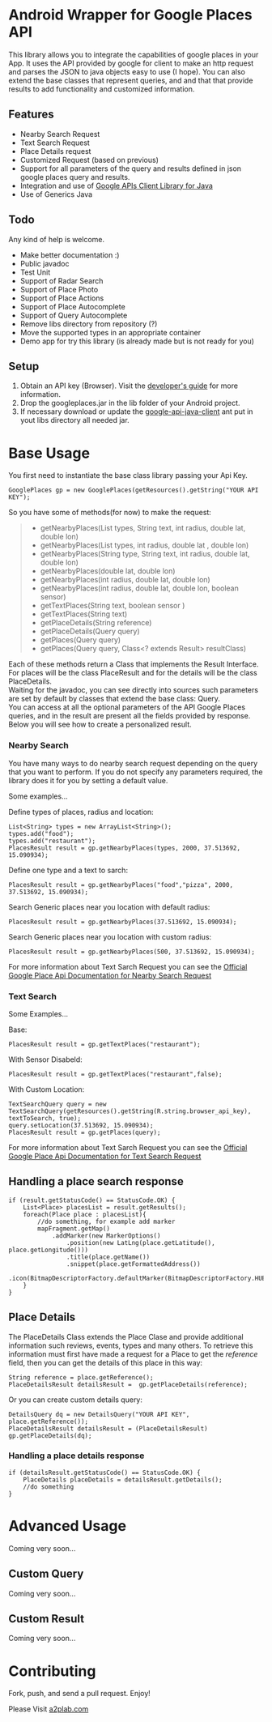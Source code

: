 # Android Wrapper for Google Places API

This library allows you to integrate the capabilities of google places in your App.
It uses the API provided by google for client to make an http request and parses the JSON to java objects easy to use (I hope).
You can also extend the base classes that represent queries, and and that that provide results to add functionality and customized information.

## Features

- Nearby Search Request
- Text Search Request
- Place Details request
- Customized Request (based on previous)
- Support for all parameters of the query and results defined in json google places query and results.
- Integration and use of <a href="https://code.google.com/p/google-api-java-client/">Google APIs Client Library for Java</a>
- Use of Generics Java

## Todo

Any kind of help is welcome.

- Make better documentation :)
- Public javadoc
- Test Unit
- Support of Radar Search
- Support of Place Photo
- Support of Place Actions
- Support of Place Autocomplete
- Support of Query Autocomplete
- Remove libs directory from repository (?)
- Move the supported types in an appropriate container
- Demo app for try this library (is already made but is not ready for you)

## Setup

1. Obtain an API key (Browser).  Visit the <a href="https://developers.google.com/places/documentation/">developer's guide</a> for more information.
2. Drop the googleplaces.jar in the lib folder of your Android project.
3. If necessary download or update the <a href="https://code.google.com/p/google-api-java-client/">google-api-java-client</a> ant put in yout libs directory all needed jar.

# Base Usage

You first need to instantiate the base class library passing your Api Key.

    GooglePlaces gp = new GooglePlaces(getResources().getString("YOUR API KEY");

So you have some of methods(for now) to make the request:

> - getNearbyPlaces(List<String> types, String text, int radius, double lat, double lon)
> - getNearbyPlaces(List<String> types, int radius, double lat , double lon)
> - getNearbyPlaces(String type, String text, int radius, double lat, double lon)
> - getNearbyPlaces(double lat, double lon)
> - getNearbyPlaces(int radius, double lat, double lon)
> - getNearbyPlaces(int radius, double lat, double lon, boolean sensor)
> - getTextPlaces(String text, boolean sensor )
> - getTextPlaces(String text)
> - getPlaceDetails(String reference)
> - getPlaceDetails(Query query)
> - getPlaces(Query query)
> - getPlaces(Query query, Class<? extends Result> resultClass)
    
Each of these methods return a Class that implements the Result Interface.<br>
For places will be the class PlaceResult and for the details will be the class PlaceDetails.<br>
Waiting for the javadoc, you can see directly into sources such parameters are set by default by classes that extend the base class: Query.<br>
You can access at all the optional parameters of the  API Google Places queries, and in the result are present all the fields provided by response.<br>
Below you will see how to create a personalized result.

### Nearby Search

You have many ways to do nearby search request depending on the query that you want to perform.
If you do not specify any parameters required, the library does it for you by setting a default value.

Some examples...

Define types of places, radius and location:

    List<String> types = new ArrayList<String>();
    types.add("food");
    types.add("restaurant");
    PlacesResult result = gp.getNearbyPlaces(types, 2000, 37.513692, 15.090934);
    
Define one type and a text to sarch:

    PlacesResult result = gp.getNearbyPlaces("food","pizza", 2000, 37.513692, 15.090934);
    
Search Generic places near you location with default radius:

    PlacesResult result = gp.getNearbyPlaces(37.513692, 15.090934);
    
Search Generic places near you location with custom radius:

    PlacesResult result = gp.getNearbyPlaces(500, 37.513692, 15.090934);

For more information about Text Sarch Request you can see the <a href="https://developers.google.com/places/documentation/search#PlaceSearchRequests">Official Google Place Api Documentation for Nearby Search Request</a>

### Text Search

Some Examples...

Base:

    PlacesResult result = gp.getTextPlaces("restaurant");
    
With Sensor Disabeld:

    PlacesResult result = gp.getTextPlaces("restaurant",false);
    
With Custom Location:

    TextSearchQuery query = new TextSearchQuery(getResources().getString(R.string.browser_api_key), textToSearch, true);
    query.setLocation(37.513692, 15.090934);
    PlacesResult result = gp.getPlaces(query);
    
For more information about Text Sarch Request you can see the <a href="https://developers.google.com/places/documentation/search#TextSearchRequests">Official Google Place Api Documentation for Text Search Request</a>

## Handling a place search response

    if (result.getStatusCode() == StatusCode.OK) {
        List<Place> placesList = result.getResults();
        foreach(Place place : placesList){
            //do something, for example add marker
            mapFragment.getMap()
                .addMarker(new MarkerOptions()
                    .position(new LatLng(place.getLatitude(), place.getLongitude()))
                    .title(place.getName())
                    .snippet(place.getFormattedAddress())
		   		.icon(BitmapDescriptorFactory.defaultMarker(BitmapDescriptorFactory.HUE_CYAN)));
        }
    }

## Place Details

The PlaceDetails Class extends the Place Clase and provide additional information such reviews, events, types and many others.
To retrieve this information must first have made a request for a Place to get the <i>reference</i> field, then you can get the details of this place in this way:

    String reference = place.getReference();
    PlaceDetailsResult detailsResult =  gp.getPlaceDetails(reference);
    
Or you can create custom details query:

    DetailsQuery dq = new DetailsQuery("YOUR API KEY", place.getReference());
    PlaceDetailsResult detailsResult = (PlaceDetailsResult) gp.getPlaceDetails(dq);

### Handling a place details response

    if (detailsResult.getStatusCode() == StatusCode.OK) {
        PlaceDetails placeDetails = detailsResult.getDetails();
        //do something
    }


# Advanced Usage

Coming very soon...

## Custom Query

Coming very soon...

## Custom Result

Coming very soon...

# Contributing

Fork, push, and send a pull request. Enjoy!

Please Visit <a href="a2plab.com">a2plab.com</a>
